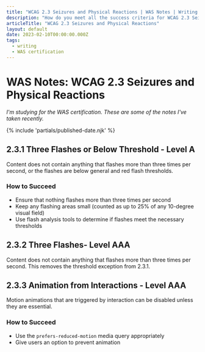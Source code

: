 ```yaml
---
title: "WCAG 2.3 Seizures and Physical Reactions | WAS Notes | Writing | Dustin Whisman"
description: "How do you meet all the success criteria for WCAG 2.3 Seizures and Physical Reactions?"
articleTitle: "WCAG 2.3 Seizures and Physical Reactions"
layout: default
date: 2023-02-10T00:00:00.000Z
tags:
  - writing
  - WAS certification
---
```


# WAS Notes: WCAG 2.3 Seizures and Physical Reactions

_I'm studying for the WAS certification. These are some of the notes I've taken recently._

{% include 'partials/published-date.njk' %}

## 2.3.1 Three Flashes or Below Threshold - Level A

Content does not contain anything that flashes more than three times per second, or the flashes are below general and red flash thresholds.

### How to Succeed

- Ensure that nothing flashes more than three times per second
- Keep any flashing areas small (counted as up to 25% of any 10-degree visual field)
- Use flash analysis tools to determine if flashes meet the necessary thresholds

## 2.3.2 Three Flashes- Level AAA

Content does not contain anything that flashes more than three times per second. This removes the threshold exception from 2.3.1.

## 2.3.3 Animation from Interactions - Level AAA

Motion animations that are triggered by interaction can be disabled unless they are essential.

### How to Succeed

- Use the `prefers-reduced-motion` media query appropriately
- Give users an option to prevent animation
